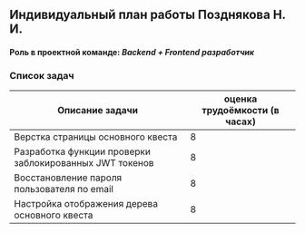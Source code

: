 ## Индивидуальный план работы Позднякова Н. И.

#### Роль в проектной команде: _Backend + Frontend разработчик_

### Список задач

| Описание задачи                                         | оценка трудоёмкости (в часах) |
| ------------------------------------------------------- | ----------------------------- |
| Верстка страницы основного квеста                       | 8                             |
| Разработка функции проверки заблокированных JWT токенов | 8                             |
| Восстановление пароля пользователя по email             | 8                             |
| Настройка отображения дерева основного квеста           | 8                             |
